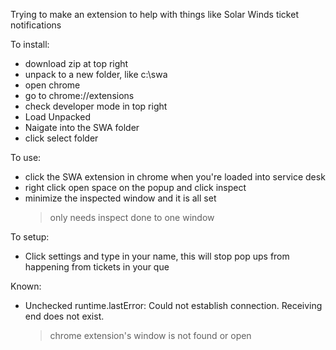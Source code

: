 Trying to make an extension to help with things like Solar Winds ticket notifications

To install:  
  - download zip at top right
  - unpack to a new folder, like c:\swa
  - open chrome
  - go to chrome://extensions
  - check developer mode in top right
  - Load Unpacked
  - Naigate into the SWA folder
  - click select folder

To use:
  - click the SWA extension in chrome when you're loaded into service desk
  - right click open space on the popup and click inspect
  - minimize the inspected window and it is all set
    > only needs inspect done to one window

To setup:
  - Click settings and type in your name, this will stop pop ups from happening from tickets in your que

Known:
  - Unchecked runtime.lastError: Could not establish connection. Receiving end does not exist.
    > chrome extension's window is not found or open